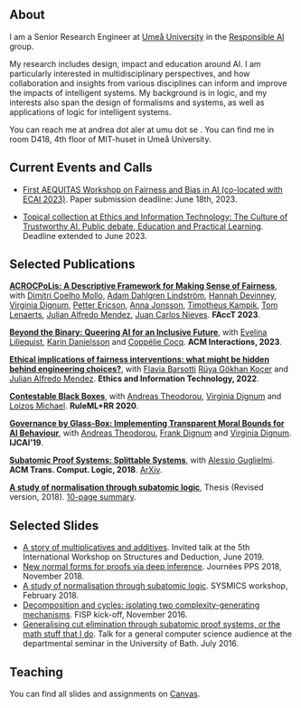 ## About

I am a Senior Research Engineer at [Umeå University](https://www.umu.se/en/) in the [Responsible AI](https://www.umu.se/en/research/groups/responsible-artificial-intelligence/) group.

My research includes design, impact and education around AI. I am particularly interested in multidisciplinary perspectives, and how collaboration and insights from various disciplines can inform and improve the impacts of intelligent systems. My background is in logic, and my interests also span the design of formalisms and systems, as well as applications of logic for intelligent systems.

You can reach me at andrea dot aler at umu dot se . You can find me in room D418, 4th floor of MIT-huset in Umeå University.

## Current Events and Calls
* [First AEQUITAS Workshop on Fairness and Bias in AI (co-located with ECAI 2023)](https://aequitas-aod.github.io/aequitas-ecai23.github.io/). Paper submission deadline: June 18th, 2023.

* [Topical collection at Ethics and Information Technology: The Culture of Trustworthy AI. Public debate, Education and Practical Learning](https://link.springer.com/collections/bheicacbbd).  Deadline extended to June 2023.


## Selected Publications

**[ACROCPoLis: A Descriptive Framework for Making Sense of Fairness](https://arxiv.org/abs/2304.11217)**, with [Dimitri Coelho Mollo](https://dimitrimollo.academicwebsite.com/), [Adam Dahlgren Lindström](https://www.umu.se/personal/adam-dahlgren-lindstrom/), [Hannah Devinney](https://www.umu.se/personal/hannah-devinney/), [Virginia Dignum][VD], [Petter Ericson](https://www.umu.se/personal/petter-ericson/), [Anna Jonsson](https://www.umu.se/personal/anna-jonsson01/), [Timotheus Kampik](https://www.umu.se/personal/timotheus-kampik/), [Tom Lenaerts](https://ai.vub.ac.be/team/tom-lenaerts/), [Julian Alfredo Mendez](https://www.umu.se/personal/julian-mendez/), [Juan Carlos Nieves](https://www.umu.se/personal/juan-carlos-nieves/). **FAccT 2023**.

**[Beyond the Binary: Queering AI for an Inclusive Future](https://dl.acm.org/doi/10.1145/3590141)**, with [Evelina Liliequist](https://www.umu.se/personal/evelina-liliequist/), [Karin Danielsson](https://www.umu.se/personal/karin-danielsson/) and [Coppélie Cocq](https://www.umu.se/personal/coppelie-cocq/). **ACM Interactions, 2023**.

**[Ethical implications of fairness interventions: what might be hidden behind engineering choices?](https://www.frontiersin.org/articles/10.3389/frai.2021.737072/full)**, with [Flavia Barsotti](https://ias.uva.nl/community/fellows/current-fellows/barsotti-flavia.html) [Rüya Gökhan Koçer](https://scholar.google.nl/citations?user=MPEy2QgAAAAJ&hl=en) and [Julian Alfredo Mendez](https://www.umu.se/personal/julian-mendez/). **Ethics and Information Technology, 2022**.

**[Contestable Black Boxes](https://arxiv.org/abs/2006.05133)**, with [Andreas Theodorou][Andreas], [Virginia Dignum][VD] and [Loizos Michael](https://cognition.ouc.ac.cy/loizos/). **RuleML+RR 2020**.

**[Governance by Glass-Box: Implementing Transparent Moral Bounds for AI Behaviour](https://arxiv.org/abs/1905.04994)**, with [Andreas Theodorou][Andreas], [Frank Dignum](https://www.umu.se/en/staff/frank-dignum/) and [Virginia Dignum][VD]. **IJCAI’19**.

**[Subatomic Proof Systems: Splittable Systems](https://dl.acm.org/doi/10.1145/3173544)**, with [Alessio Guglielmi][Alessio]. **ACM Trans. Comput. Logic, 2018**. [ArXiv](https://arxiv.org/pdf/1703.10258.pdf).


**[A study of normalisation through subatomic logic](http://cs.bath.ac.uk/ag/aat/phd.pdf)**, Thesis (Revised version, 2018). [10-page summary](https://aalertubella.github.io/pdfs/thesis-summary-andrea.pdf).

[Andreas]: https://www.recklesscoding.com/
[VD]: https://people.cs.umu.se/virginia/
[Alessio]: http://alessio.guglielmi.name/

## Selected Slides

* [A story of multiplicatives and additives](https://aalertubella.github.io/pdfs/additivesmultiplicatives.pdf). Invited talk at the 5th International Workshop on Structures and Deduction, June 2019.
* [New normal forms for proofs via deep inference](https://aalertubella.github.io/pdfs/newnormal.pdf). Journées PPS 2018, November 2018.
* [A study of normalisation through subatomic logic](https://aalertubella.github.io/pdfs/astudy.pdf). SYSMICS workshop, February 2018.
* [Decomposition and cycles: isolating two complexity-generating mechanisms](https://aalertubella.github.io/pdfs/cycles.pdf). FISP kick-off, November 2016.
* [Generalising cut elimination through subatomic proof systems, or the math stuff that I do](https://aalertubella.github.io/pdfs/mathstuff.pdf). Talk for a general computer science audience at the departmental seminar in the University of Bath. July 2016.

## Teaching

You can find all slides and assignments on [Canvas](https://login.canvas.umu.se/en/).
